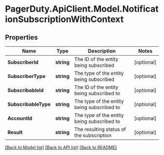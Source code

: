 # PagerDuty.ApiClient.Model.NotificationSubscriptionWithContext
## Properties

Name | Type | Description | Notes
------------ | ------------- | ------------- | -------------
**SubscriberId** | **string** | The ID of the entity being subscribed | [optional] 
**SubscriberType** | **string** | The type of the entity being subscribed | [optional] 
**SubscribableId** | **string** | The ID of the entity being subscribed to | [optional] 
**SubscribableType** | **string** | The type of the entity being subscribed to | [optional] 
**AccountId** | **string** | The type of the entity being subscribed to | [optional] 
**Result** | **string** | The resulting status of the subscription | [optional] 

[[Back to Model list]](../README.md#documentation-for-models) [[Back to API list]](../README.md#documentation-for-api-endpoints) [[Back to README]](../README.md)


